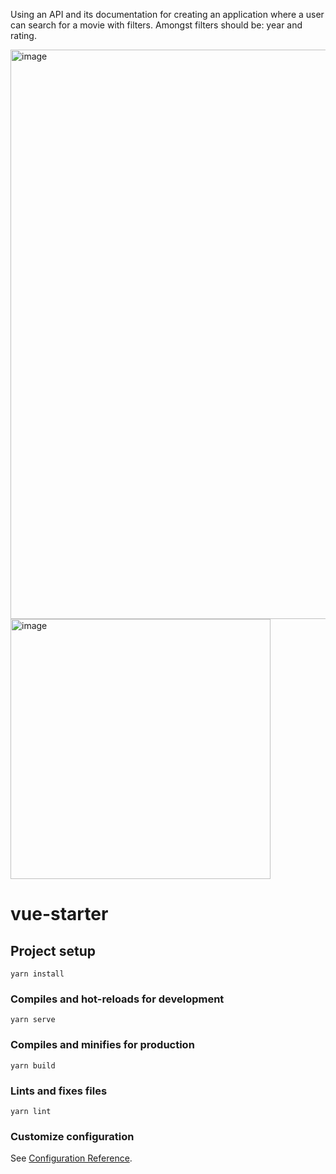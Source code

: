 Using an API and its documentation for creating an application where a user can search for a movie with filters.
Amongst filters should be: year and rating. 

<img width="911" alt="image" src="https://user-images.githubusercontent.com/62018613/216604844-c095b3f2-d121-4f29-929b-fc053b569f6d.png">
<img width="416" alt="image" src="https://user-images.githubusercontent.com/62018613/216604930-5ab8dd54-5fcb-4628-969b-9e33eab24e65.png">




# vue-starter

## Project setup
```
yarn install
```

### Compiles and hot-reloads for development
```
yarn serve
```

### Compiles and minifies for production
```
yarn build
```

### Lints and fixes files
```
yarn lint
```

### Customize configuration
See [Configuration Reference](https://cli.vuejs.org/config/).
